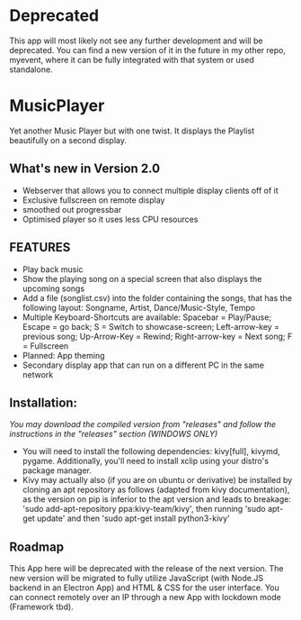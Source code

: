 # Deprecated
This app will most likely not see any further development and will be deprecated. You can find a new version of it in the future in my other repo, myevent, where it can be fully integrated with that system or used standalone.

# MusicPlayer
Yet another Music Player but with one twist. It displays the Playlist beautifully on a second display.

## What's new in Version 2.0
- Webserver that allows you to connect multiple display clients off of it
- Exclusive fullscreen on remote display
- smoothed out progressbar
- Optimised player so it uses less CPU resources


## FEATURES
- Play back music 
- Show the playing song on a special screen that also displays the upcoming songs
- Add a file (songlist.csv) into the folder containing the songs, that has the following layout: Songname, Artist, Dance/Music-Style, Tempo
- Multiple Keyboard-Shortcuts are available: Spacebar = Play/Pause; Escape = go back; S = Switch to showcase-screen; Left-arrow-key = previous song; Up-Arrow-Key = Rewind; Right-arrow-key = Next song; F = Fullscreen
- Planned: App theming
- Secondary display app that can run on a different PC in the same network

## Installation:
*You may download the compiled version from "releases" and follow the instructions in the "releases" section (WINDOWS ONLY)*
- You will need to install the following dependencies: kivy[full], kivymd, pygame. Additionally, you'll need to install xclip using your distro's package manager.
- Kivy may actually also (if you are on ubuntu or derivative) be installed by cloning an apt repository as follows (adapted from kivy documentation), as the version on pip is inferior to the apt version and leads to breakage: 'sudo add-apt-repository ppa:kivy-team/kivy', then running 'sudo apt-get update' and then 'sudo apt-get install python3-kivy'

## Roadmap
This App here will be deprecated with the release of the next version. The new version will be migrated to fully utilize JavaScript (with Node.JS backend in an Electron App) and HTML & CSS for the user interface. You can connect remotely over an IP through a new App with lockdown mode (Framework tbd). 
